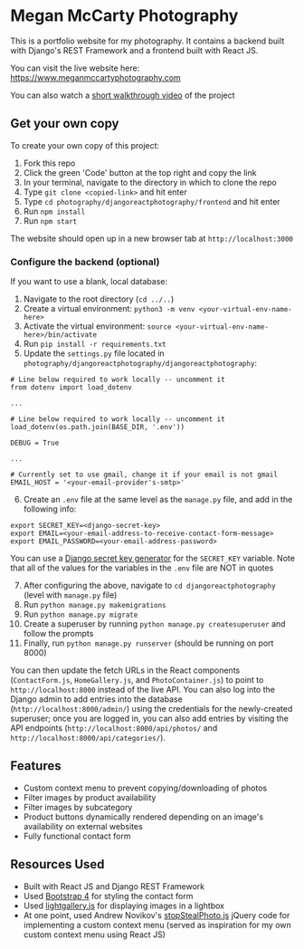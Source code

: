 # Megan McCarty Photography

This is a portfolio website for my photography. It contains a backend built with Django's REST Framework and a frontend built with React JS.

You can visit the live website here: https://www.meganmccartyphotography.com

You can also watch a [short walkthrough video](https://drive.google.com/file/d/1iMvGSrHqg1mS3Ny1H3tAG_77wstG3zPx/view?usp=sharing) of the project

## Get your own copy
To create your own copy of this project:
1. Fork this repo
2. Click the green 'Code' button at the top right and copy the link
3. In your terminal, navigate to the directory in which to clone the repo
4. Type `git clone <copied-link>` and hit enter
5. Type `cd photography/djangoreactphotography/frontend` and hit enter
6. Run `npm install`
7. Run `npm start`

The website should open up in a new browser tab at `http://localhost:3000`

### Configure the backend (optional)
If you want to use a blank, local database:
1. Navigate to the root directory (`cd ../..`)
2. Create a virtual environment: `python3 -m venv <your-virtual-env-name-here>`
3. Activate the virtual environment: `source <your-virtual-env-name-here>/bin/activate`
4. Run `pip install -r requirements.txt`
5. Update the `settings.py` file located in `photography/djangoreactphotography/djangoreactphotography`:
```
# Line below required to work locally -- uncomment it
from dotenv import load_dotenv

...

# Line below required to work locally -- uncomment it
load_dotenv(os.path.join(BASE_DIR, '.env'))

DEBUG = True

...

# Currently set to use gmail, change it if your email is not gmail
EMAIL_HOST = '<your-email-provider's-smtp>'
```

6. Create an `.env` file at the same level as the `manage.py` file, and add in the following info:
```
export SECRET_KEY=<django-secret-key>
export EMAIL=<your-email-address-to-receive-contact-form-message>
export EMAIL_PASSWORD=<your-email-address-password>
```
You can use a [Django secret key generator](https://djecrety.ir/) for the `SECRET_KEY` variable. Note that all of the values for the variables in the `.env` file are NOT in quotes

7. After configuring the above, navigate to `cd djangoreactphotography` (level with `manage.py` file)
8. Run `python manage.py makemigrations`
9. Run `python manage.py migrate`
10. Create a superuser by running `python manage.py createsuperuser` and follow the prompts
11. Finally, run `python manage.py runserver` (should be running on port 8000)

You can then update the fetch URLs in the React components (`ContactForm.js`, `HomeGallery.js`, and `PhotoContainer.js`) to point to `http://localhost:8000` instead of the live API. You can also log into the Django admin to add entries into the database (`http://localhost:8000/admin/`) using the credentials for the newly-created superuser; once you are logged in, you can also add entries by visiting the API endpoints (`http://localhost:8000/api/photos/` and `http://localhost:8000/api/categories/`).

## Features
* Custom context menu to prevent copying/downloading of photos
* Filter images by product availability
* Filter images by subcategory
* Product buttons dynamically rendered depending on an image's availability on external websites
* Fully functional contact form

## Resources Used
* Built with React JS and Django REST Framework
* Used [Bootstrap 4](https://getbootstrap.com/) for styling the contact form
* Used [lightgallery.js](https://www.lightgalleryjs.com/) for displaying images in a lightbox
* At one point, used Andrew Novikov's [stopStealPhoto.js](https://github.com/andymarch25/stopStealPhoto) jQuery code for implementing a custom context menu (served as inspiration for my own custom context menu using React JS)
